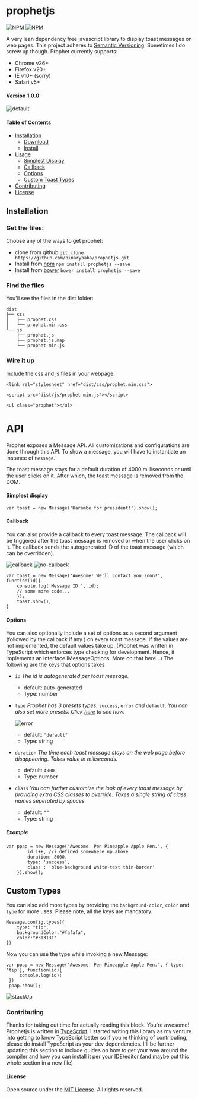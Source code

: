 # prophetjs
[![NPM](https://nodei.co/npm/prophetjs.png?downloads=true&downloadRank=true)](https://nodei.co/npm/prophetjs/)
[![NPM](https://nodei.co/npm-dl/prophetjs.png?months=3)](https://nodei.co/npm/prophetjs/)

A very lean dependency free javascript library to display toast messages on web pages.
This project adheres to [Semantic Versioning](http://semver.org/). Sometimes I do screw up though. Prophet currently supports:
 - Chrome v26+
 - Firefox v20+
 - IE v10+ (sorry)
 - Safari v5+

#### Version 1.0.0

![default](https://github.com/binarybaba/prophetjs/raw/master/img/message-click-cb.gif)


#### Table of Contents
 - [Installation](#installation)
   - [Download](#get-the-files)
   - [Install](#find-the-files)
 - [Usage](#api)
   - [Simplest Display](#simplest-display)
   - [Callback](#callback)
   - [Options](#options)
   - [Custom Toast Types](#custom-types)
 - [Contributing](#contributing)
 - [License](#license)


## Installation

### Get the files:
Choose any of the ways to get prophet:

- clone from github `git clone https://github.com/binarybaba/prophetjs.git`
- Install from [npm](https://www.npmjs.com/package/prophetjs) `npm install prophetjs --save`
- Install from [bower](https://bower.io/search/?q=prophetjs) `bower install prophetjs --save`

### Find the files
You'll see the files in the dist folder:
  ```
  dist
  ├── css
  │   ├── prophet.css
  │   └── prophet.min.css
  └── js
      ├── prophet.js
      ├── prophet.js.map
      └── prophet-min.js
 ```
### Wire it up
 Include the css and js files in your webpage:

 `<link rel="stylesheet" href="dist/css/prophet.min.css">`

 `<script src="dist/js/prophet-min.js"></script>`
 
 `<ul class="prophet"></ul>`


# API

Prophet exposes a Message API. All customizations and configurations are done through this API.
To show a message, you will have to instantiate an instance of `Message`.

The toast message stays for a default duration of 4000 milliseconds or until the user clicks on it. After which,
the toast message is removed from the DOM.

#### Simplest display

`var toast = new Message('Harambe for president!').show();`

#### Callback

You can also provide a callback to every toast message. The callback will be triggered after the toast message is removed or
when the user clicks on it. The callback sends the autogenerated ID of the toast message (which can be overridden).

![callback](https://github.com/binarybaba/prophetjs/raw/master/img/message-click-cb.gif)
![no-callback](https://github.com/binarybaba/prophetjs/raw/master/img/message-default-no-click.gif)

```
var toast = new Message("Awesome! We'll contact you soon!", function(id){
    console.log('Message ID:', id);
    // some more code...
    });
    toast.show();
}
```

#### Options

You can also optionally include a set of options as a second argument (followed by the callback if any ) on every toast message. If the values are not implemented, the default values take up.
(Prophet was written in TypeScript which enforces type checking for development. Hence, it implements an interface IMessageOptions. More on that here...)
The following are the keys that options takes

 - `id`
	*The id is autogenerated per toast message.*
	 - default: auto-generated
	 - Type: number
 - `type`
 	*Prophet has 3 presets types:* `success`, `error` *and* `default`. *You can also set more presets. Click [here](#custom-types) to see how.*

 	![error](https://github.com/binarybaba/prophetjs/raw/master/img/message-error.gif)
 	 - default: `"default"`
 	 - Type: string
 - `duration`
	*The time each toast message stays on the web page before disappearing. Takes value in miliseconds.*
	 - default: `4000`
	 - Type: number

 - `class`
 	*You can further customize the look of every toast message by providing extra CSS classes to override. Takes a single string of class names seperated by spaces.*
 	 - default: `""`
 	 - Type: string

 ##### Example
 ```
 var ppap = new Message("Awesome! Pen Pineapple Apple Pen.", {
         id:i++, //i defined somewhere up above
         duration: 8000,
         type: 'success',
         class : 'blue-background white-text thin-border'
     }).show();
 ```

## Custom Types
You can also add more types by providing the `background-color`, `color` and `type` for more uses. Please note, all the keys are mandatory.

```
Message.config.types({
    type: "tip",
    backgroundColor:"#fafafa",
    color:"#313131"
})
```

Now you can use the type while invoking a new Message:

```
var ppap = new Message("Awesome! Pen Pineapple Apple Pen.", { type: 'tip'}, function(id){
     console.log(id);
 })
 ppap.show();
```
![stackUp](https://github.com/binarybaba/prophetjs/raw/master/img/message-stack-up.gif)


### Contributing
Thanks for taking out time for actually reading this block. You're awesome!
Prophetjs is written in [TypeScript](http://www.typescriptlang.org). I started writing this library as my venture into getting to know TypeScript better so if you're thinking of
contributing, please do install TypeScript as your dev dependencies. I'll be further updating this section to include guides on how to get
your way around the compiler and how you can install it per your IDE/editor (and maybe put this whole section in a new file)


#### License
Open source under the [MIT License](https://github.com/binarybaba/prophetjs/blob/master/LICENSE).
All rights reserved.
